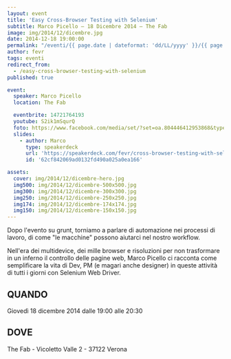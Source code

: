 ```yaml
---
layout: event
title: 'Easy Cross-Browser Testing with Selenium'
subtitle: Marco Picello – 18 Dicembre 2014 – The Fab
image: img/2014/12/dicembre.jpg
date: 2014-12-18 19:00:00
permalink: "/eventi/{{ page.date | dateformat: 'dd/LL/yyyy' }}/{{ page.fileSlug | slug }}/index.html"
author: fevr
tags: eventi
redirect_from:
  - /easy-cross-browser-testing-with-selenium
published: true

event:
  speaker: Marco Picello
  location: The Fab

  eventbrite: 14721764193
  youtube: S2ik1mSqurQ
  foto: https://www.facebook.com/media/set/?set=oa.804446412953868&type=1
  slides:
    - author: Marco
      type: speakerdeck
      url: 'https://speakerdeck.com/fevr/cross-browser-testing-with-selenium'
      id: '62cf842069ad0132fd490a025a0ea166'

assets:
  cover: img/2014/12/dicembre-hero.jpg
  img500: img/2014/12/dicembre-500x500.jpg
  img300: img/2014/12/dicembre-300x300.jpg
  img250: img/2014/12/dicembre-250x250.jpg
  img174: img/2014/12/dicembre-174x174.jpg
  img150: img/2014/12/dicembre-150x150.jpg
---
```


Dopo l'evento su grunt, torniamo a parlare di automazione nei processi di lavoro, di come "le macchine"
possono aiutarci nel nostro workflow.

Nell'era dei multidevice, dei mille browser e risoluzioni per non trasformare in un inferno il controllo delle
pagine web, Marco Picello ci racconta come semplificare la vita di Dev, PM (e magari anche designer) in queste
attività di tutti i giorni con Selenium Web Driver.

## QUANDO

Giovedì 18 dicembre 2014 dalle 19:00 alle 20:30

## DOVE

The Fab - Vicoletto Valle 2 - 37122 Verona
